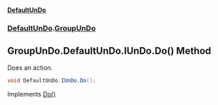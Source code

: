 #### [DefaultUnDo](DefaultUnDo.md 'DefaultUnDo')
### [DefaultUnDo](DefaultUnDo.md#DefaultUnDo 'DefaultUnDo').[GroupUnDo](GroupUnDo.md 'DefaultUnDo.GroupUnDo')
## GroupUnDo.DefaultUnDo.IUnDo.Do() Method
Does an action.  
```csharp
void DefaultUnDo.IUnDo.Do();
```

Implements [Do()](IUnDo_Do().md 'DefaultUnDo.IUnDo.Do()')  

